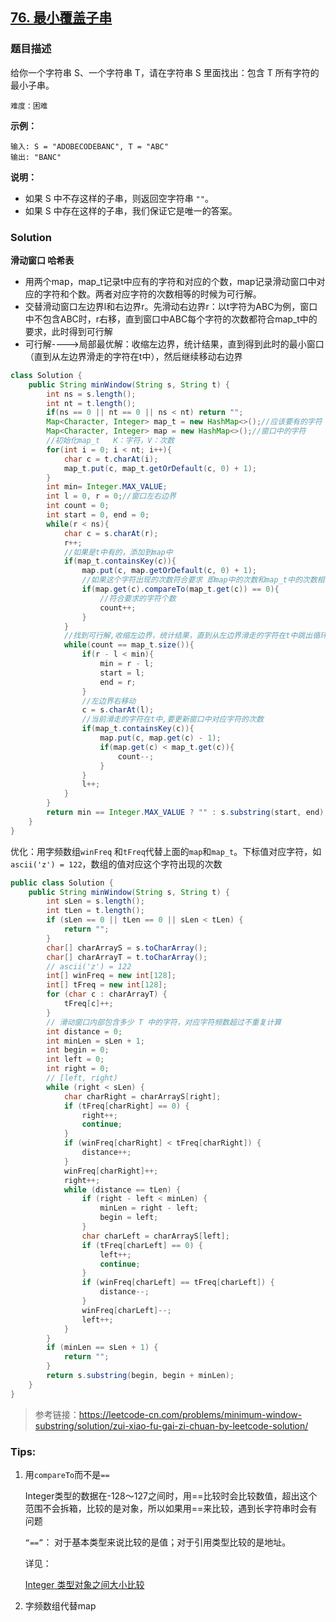 ## [76. 最小覆盖子串](https://leetcode-cn.com/problems/minimum-window-substring/)

### 题目描述

给你一个字符串 S、一个字符串 T，请在字符串 S 里面找出：包含 T 所有字符的最小子串。

`难度：困难`

**示例：**

```
输入: S = "ADOBECODEBANC", T = "ABC"
输出: "BANC"
```

**说明：**

- 如果 S 中不存这样的子串，则返回空字符串 `""`。
- 如果 S 中存在这样的子串，我们保证它是唯一的答案。

### Solution

**滑动窗口 哈希表**

- 用两个map，map_t记录t中应有的字符和对应的个数，map记录滑动窗口中对应的字符和个数。两者对应字符的次数相等的时候为可行解。
- 交替滑动窗口左边界l和右边界r。先滑动右边界r：以t字符为ABC为例，窗口中不包含ABC时，r右移，直到窗口中ABC每个字符的次数都符合map_t中的要求，此时得到可行解
- 可行解---->局部最优解：收缩左边界，统计结果，直到得到此时的最小窗口（直到从左边界滑走的字符在t中），然后继续移动右边界

```java
class Solution {
    public String minWindow(String s, String t) {
        int ns = s.length();
        int nt = t.length();
        if(ns == 0 || nt == 0 || ns < nt) return "";
        Map<Character, Integer> map_t = new HashMap<>();//应该要有的字符
        Map<Character, Integer> map = new HashMap<>();//窗口中的字符
        //初始化map_t   K：字符，V：次数
        for(int i = 0; i < nt; i++){
            char c = t.charAt(i);
            map_t.put(c, map_t.getOrDefault(c, 0) + 1);
        }
        int min= Integer.MAX_VALUE;
        int l = 0, r = 0;//窗口左右边界
        int count = 0;
        int start = 0, end = 0;
        while(r < ns){
            char c = s.charAt(r);
            r++;
            //如果是t中有的，添加到map中
            if(map_t.containsKey(c)){
                map.put(c, map.getOrDefault(c, 0) + 1);
                //如果这个字符出现的次数符合要求 即map中的次数和map_t中的次数相等
                if(map.get(c).compareTo(map_t.get(c)) == 0){
                    //符合要求的字符个数
                    count++;
                }
            }
            //找到可行解,收缩左边界，统计结果，直到从左边界滑走的字符在t中跳出循环
            while(count == map_t.size()){
                if(r - l < min){
                    min = r - l;
                    start = l;
                    end = r;
                }
                //左边界右移动
                c = s.charAt(l);
                //当前滑走的字符在t中,要更新窗口中对应字符的次数
                if(map_t.containsKey(c)){
                    map.put(c, map.get(c) - 1);
                    if(map.get(c) < map_t.get(c)){
                        count--;
                    }
                }
                l++;
            }
        }
        return min == Integer.MAX_VALUE ? "" : s.substring(start, end);
    }
}
```

优化：用字频数组`winFreq` 和`tFreq`代替上面的`map`和`map_t`。下标值对应字符，如`ascii('z') = 122`，数组的值对应这个字符出现的次数

```java
public class Solution {
    public String minWindow(String s, String t) {
        int sLen = s.length();
        int tLen = t.length();
        if (sLen == 0 || tLen == 0 || sLen < tLen) {
            return "";
        }
        char[] charArrayS = s.toCharArray();
        char[] charArrayT = t.toCharArray();
        // ascii('z') = 122
        int[] winFreq = new int[128];
        int[] tFreq = new int[128];
        for (char c : charArrayT) {
            tFreq[c]++;
        }
        // 滑动窗口内部包含多少 T 中的字符，对应字符频数超过不重复计算
        int distance = 0;
        int minLen = sLen + 1;
        int begin = 0;
        int left = 0;
        int right = 0;
        // [left, right)
        while (right < sLen) {
            char charRight = charArrayS[right];
            if (tFreq[charRight] == 0) {
                right++;
                continue;
            }
            if (winFreq[charRight] < tFreq[charRight]) {
                distance++;
            }
            winFreq[charRight]++;
            right++;
            while (distance == tLen) {
                if (right - left < minLen) {
                    minLen = right - left;
                    begin = left;
                }
                char charLeft = charArrayS[left];
                if (tFreq[charLeft] == 0) {
                    left++;
                    continue;
                }
                if (winFreq[charLeft] == tFreq[charLeft]) {
                    distance--;
                }
                winFreq[charLeft]--;
                left++;
            }
        }
        if (minLen == sLen + 1) {
            return "";
        }
        return s.substring(begin, begin + minLen);
    }
}
```

> 参考链接：https://leetcode-cn.com/problems/minimum-window-substring/solution/zui-xiao-fu-gai-zi-chuan-by-leetcode-solution/

### Tips:

1. 用`compareTo`而不是`==`

   Integer类型的数据在-128～127之间时，用==比较时会比较数值，超出这个范围不会拆箱，比较的是对象，所以如果用==来比较，遇到长字符串时会有问题

   `“==”`： 对于基本类型来说比较的是值；对于引用类型比较的是地址。

   详见：

   [Integer 类型对象之间大小比较](https://my.oschina.net/miwang/blog/730343 )

   

2. 字频数组代替map

